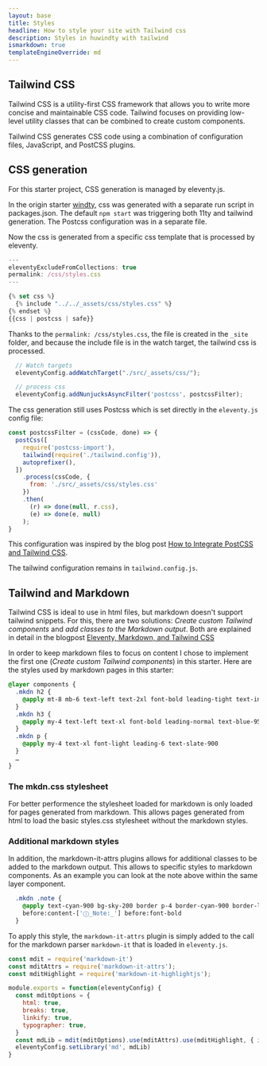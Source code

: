 ```yaml
---
layout: base
title: Styles
headline: How to style your site with Tailwind css
description: Styles in huwindty with tailwind
ismarkdown: true
templateEngineOverride: md
---
```

## Tailwind CSS

Tailwind CSS is a utility-first CSS framework that allows you to write more concise and maintainable CSS code. Tailwind focuses on providing low-level utility classes that can be combined to create custom components.

Tailwind CSS generates CSS code using a combination of configuration files, JavaScript, and PostCSS plugins.

## CSS generation

For this starter project, CSS generation is managed by eleventy.js.

In the origin starter [windty](https://github.com/distantcam/windty), css was generated with a separate run script in packages.json. The default `npm start` was triggering both 11ty and tailwind generation. The Postcss configuration was in a separate file.

Now the css is generated from a specific css template that is processed by eleventy.
```js
---
eleventyExcludeFromCollections: true
permalink: /css/styles.css
---

{% set css %}
  {% include "../../_assets/css/styles.css" %}
{% endset %}
{{css | postcss | safe}}
```

Thanks to the `permalink: /css/styles.css`, the file is created in the `_site` folder, and because the include file is in the watch target, the tailwind css is processed.

```js
  // Watch targets
  eleventyConfig.addWatchTarget("./src/_assets/css/");

  // process css
  eleventyConfig.addNunjucksAsyncFilter('postcss', postcssFilter); 
```

The css generation still uses Postcss which is set directly in the `eleventy.js` config file:

```js
const postcssFilter = (cssCode, done) => {
  postCss([
    require('postcss-import'),
    tailwind(require('./tailwind.config')),
    autoprefixer(),
  ])
    .process(cssCode, {
      from: './src/_assets/css/styles.css'
    })
    .then(
      (r) => done(null, r.css),
      (e) => done(e, null)
    );
}
```

This configuration was inspired by the blog post [How to Integrate PostCSS and Tailwind CSS](https://zenzes.me/eleventy-integrate-postcss-and-tailwind-css/).

The tailwind configuration remains in `tailwind.config.js`.

## Tailwind and Markdown

Tailwind CSS is ideal to use in html files, but markdown doesn't support tailwind snippets. For this, there are two solutions: *Create custom Tailwind components* and *add classes to the Markdown output*. Both are explained in detail in the blogpost [Eleventy, Markdown, and Tailwind CSS](https://dev.to/matthewtole/eleventy-markdown-and-tailwind-css-14f8) 

In order to keep markdown files to focus on content I chose to implement the first one (*Create custom Tailwind components*) in this starter. Here are the styles used by markdown pages in this starter:

```css
@layer components {
  .mkdn h2 {
    @apply mt-8 mb-6 text-left text-2xl font-bold leading-tight text-indigo-800
  }
  .mkdn h3 {
    @apply my-4 text-left text-xl font-bold leading-normal text-blue-950
  }
  .mkdn p {
    @apply my-4 text-xl font-light leading-6 text-slate-900
  }
  …
}
```

### The mkdn.css stylesheet

For better performence the stylesheet loaded for markdown is only loaded for pages generated from markdown. This allows pages generated from html to load the basic styles.css stylesheet without the markdown styles.


### Additional markdown styles

In addition, the markdown-it-attrs plugins allows for additional classes to be added to the markdown output. This allows to specific styles to markdown components. As an example you can look at the note above within the same layer component.

```css
  .mkdn .note {
    @apply text-cyan-900 bg-sky-200 border p-4 border-cyan-900 border-l-8
    before:content-['ⓘ_Note:_'] before:font-bold
  }
```

To apply this style, the `markdown-it-attrs` plugin is simply added to the call for the markdown parser `markdown-it` that is loaded in `eleventy.js`.

```js
const mdit = require('markdown-it')
const mditAttrs = require('markdown-it-attrs');
const mditHighlight = require('markdown-it-highlightjs');

module.exports = function(eleventyConfig) {
  const mditOptions = {
    html: true,
    breaks: true,
    linkify: true,
    typographer: true,
  }
  const mdLib = mdit(mditOptions).use(mditAttrs).use(mditHighlight, { inline: true }).disable('code')
  eleventyConfig.setLibrary('md', mdLib)
}
```

